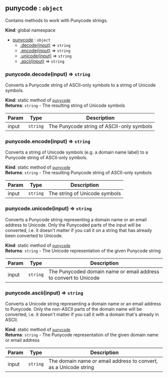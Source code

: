 <a name="punycode"></a>

## punycode : <code>object</code>
Contains methods to work with Punycode strings.

**Kind**: global namespace  

* [punycode](#punycode) : <code>object</code>
    * [.decode(input)](#punycode.decode) ⇒ <code>string</code>
    * [.encode(input)](#punycode.encode) ⇒ <code>string</code>
    * [.unicode(input)](#punycode.unicode) ⇒ <code>string</code>
    * [.ascii(input)](#punycode.ascii) ⇒ <code>string</code>

<a name="punycode.decode"></a>

### punycode.decode(input) ⇒ <code>string</code>
Converts a Punycode string of ASCII-only symbols to a string of Unicode symbols.

**Kind**: static method of [<code>punycode</code>](#punycode)  
**Returns**: <code>string</code> - The resulting string of Unicode symbols  

| Param | Type | Description |
| --- | --- | --- |
| input | <code>string</code> | The Punycode string of ASCII-only symbols |

<a name="punycode.encode"></a>

### punycode.encode(input) ⇒ <code>string</code>
Converts a string of Unicode symbols (e.g. a domain name label) to aPunycode string of ASCII-only symbols.

**Kind**: static method of [<code>punycode</code>](#punycode)  
**Returns**: <code>string</code> - The resulting Punycode string of ASCII-only symbols  

| Param | Type | Description |
| --- | --- | --- |
| input | <code>string</code> | The string of Unicode symbols |

<a name="punycode.unicode"></a>

### punycode.unicode(input) ⇒ <code>string</code>
Converts a Punycode string representing a domain name or an email addressto Unicode. Only the Punycoded parts of the input will be converted, i.e.it doesn't matter if you call it on a string that has already beenconverted to Unicode.

**Kind**: static method of [<code>punycode</code>](#punycode)  
**Returns**: <code>string</code> - The Unicode representation of the given Punycode string  

| Param | Type | Description |
| --- | --- | --- |
| input | <code>string</code> | The Punycoded domain name or email address to convert to Unicode |

<a name="punycode.ascii"></a>

### punycode.ascii(input) ⇒ <code>string</code>
Converts a Unicode string representing a domain name or an email address toPunycode. Only the non-ASCII parts of the domain name will be converted,i.e. it doesn't matter if you call it with a domain that's already inASCII.

**Kind**: static method of [<code>punycode</code>](#punycode)  
**Returns**: <code>string</code> - The Punycode representation of the given domain name or email address  

| Param | Type | Description |
| --- | --- | --- |
| input | <code>string</code> | The domain name or email address to convert, as a Unicode string |

